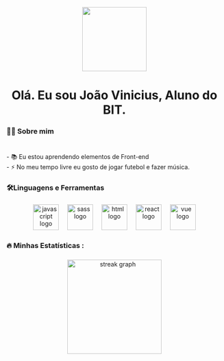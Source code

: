 <div align="center">
  <img height="150" src="https://media.giphy.com/media/M9gbBd9nbDrOTu1Mqx/giphy.gif"  />
</div>

###



###


###

<h1 align="center">Olá. Eu sou João Vinicius, Aluno do BIT.</h1>

###

<h3 align="left">👩‍💻  Sobre mim</h3>

###

<p align="left"><br>- 📚 Eu estou aprendendo elementos de Front-end <br>- ⚡ No meu tempo livre eu gosto de jogar futebol e fazer música.</p>

###

<h3 align="left">🛠Linguagens e Ferramentas</h3>

###

<div align="center">
  <img src="https://skillicons.dev/icons?i=js" height="60" alt="javascript logo"  />
  <img width="12" />
  <img src="https://skillicons.dev/icons?i=sass" height="60" alt="sass logo"  />
  <img width="12" />
  <img src="https://skillicons.dev/icons?i=html" height="60" alt="html logo"  />
  <img width="12" />
  <img src="https://skillicons.dev/icons?i=react" height="60" alt="react logo"  />
  <img width="12" />
  <img src="https://skillicons.dev/icons?i=vue" height="60" alt="vue logo"  />
</div>
<h3 align="left">🔥   Minhas Estatísticas :</h3>

###

<div align="center">
  <img src="https://streak-stats.demolab.com?user=maurodesouza&locale=en&mode=daily&theme=dark&hide_border=false&border_radius=5&order=3" height="220" alt="streak graph"  />
</div>

###
